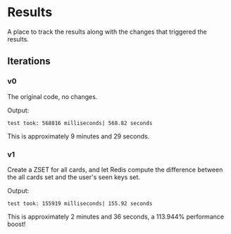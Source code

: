 # Results

A place to track the results along with the changes that triggered the results.

## Iterations

### v0

The original code, no changes.

Output:
```
test took: 568816 milliseconds| 568.82 seconds
```

This is approximately 9 minutes and 29 seconds.

### v1

Create a ZSET for all cards, and let Redis compute the difference between the all cards set and the user's seen keys set.

Output:
```
test took: 155919 milliseconds| 155.92 seconds
```

This is approximately 2 minutes and 36 seconds, a 113.944% performance boost!
